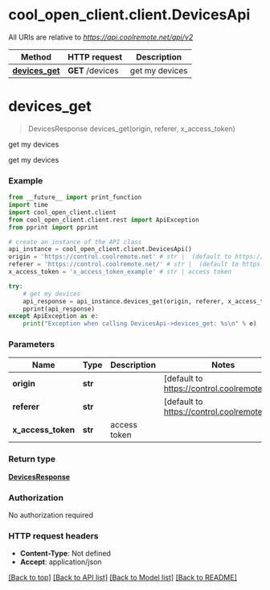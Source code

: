 # cool_open_client.client.DevicesApi

All URIs are relative to *https://api.coolremote.net/api/v2*

Method | HTTP request | Description
------------- | ------------- | -------------
[**devices_get**](DevicesApi.md#devices_get) | **GET** /devices | get my devices

# **devices_get**
> DevicesResponse devices_get(origin, referer, x_access_token)

get my devices

get my devices

### Example
```python
from __future__ import print_function
import time
import cool_open_client.client
from cool_open_client.client.rest import ApiException
from pprint import pprint

# create an instance of the API class
api_instance = cool_open_client.client.DevicesApi()
origin = 'https://control.coolremote.net' # str |  (default to https://control.coolremote.net)
referer = 'https://control.coolremote.net/' # str |  (default to https://control.coolremote.net/)
x_access_token = 'x_access_token_example' # str | access token

try:
    # get my devices
    api_response = api_instance.devices_get(origin, referer, x_access_token)
    pprint(api_response)
except ApiException as e:
    print("Exception when calling DevicesApi->devices_get: %s\n" % e)
```

### Parameters

Name | Type | Description  | Notes
------------- | ------------- | ------------- | -------------
 **origin** | **str**|  | [default to https://control.coolremote.net]
 **referer** | **str**|  | [default to https://control.coolremote.net/]
 **x_access_token** | **str**| access token | 

### Return type

[**DevicesResponse**](DevicesResponse.md)

### Authorization

No authorization required

### HTTP request headers

 - **Content-Type**: Not defined
 - **Accept**: application/json

[[Back to top]](#) [[Back to API list]](../README.md#documentation-for-api-endpoints) [[Back to Model list]](../README.md#documentation-for-models) [[Back to README]](../README.md)

